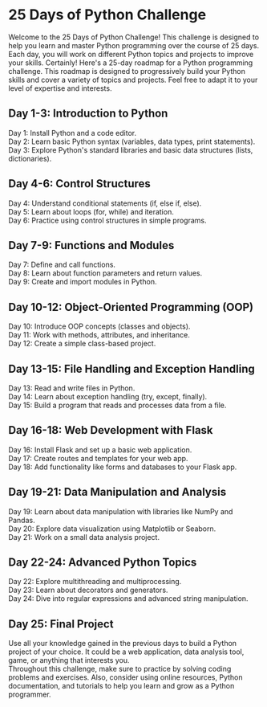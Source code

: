 # 25 Days of Python Challenge

Welcome to the 25 Days of Python Challenge! This challenge is designed to help you learn and master Python programming over the course of 25 days. Each day, you will work on different Python topics and projects to improve your skills.
Certainly! Here's a 25-day roadmap for a Python programming challenge. This roadmap is designed to progressively build your Python skills and cover a variety of topics and projects. Feel free to adapt it to your level of expertise and interests.

## Day 1-3: Introduction to Python

Day 1: Install Python and a code editor.</br>
Day 2: Learn basic Python syntax (variables, data types, print statements).</br>
Day 3: Explore Python's standard libraries and basic data structures (lists, dictionaries).

## Day 4-6: Control Structures

Day 4: Understand conditional statements (if, else if, else).</br>
Day 5: Learn about loops (for, while) and iteration.</br>
Day 6: Practice using control structures in simple programs.

## Day 7-9: Functions and Modules

Day 7: Define and call functions.</br>
Day 8: Learn about function parameters and return values.</br>
Day 9: Create and import modules in Python.

## Day 10-12: Object-Oriented Programming (OOP)

Day 10: Introduce OOP concepts (classes and objects).</br>
Day 11: Work with methods, attributes, and inheritance.</br>
Day 12: Create a simple class-based project.

## Day 13-15: File Handling and Exception Handling

Day 13: Read and write files in Python.</br>
Day 14: Learn about exception handling (try, except, finally).</br>
Day 15: Build a program that reads and processes data from a file.</br>

## Day 16-18: Web Development with Flask

Day 16: Install Flask and set up a basic web application.</br>
Day 17: Create routes and templates for your web app.</br>
Day 18: Add functionality like forms and databases to your Flask app.</br>

## Day 19-21: Data Manipulation and Analysis

Day 19: Learn about data manipulation with libraries like NumPy and Pandas.</br>
Day 20: Explore data visualization using Matplotlib or Seaborn.</br>
Day 21: Work on a small data analysis project.

## Day 22-24: Advanced Python Topics

Day 22: Explore multithreading and multiprocessing.</br>
Day 23: Learn about decorators and generators.</br>
Day 24: Dive into regular expressions and advanced string manipulation.

## Day 25: Final Project

Use all your knowledge gained in the previous days to build a Python project of your choice. It could be a web application, data analysis tool, game, or anything that interests you.</br>
Throughout this challenge, make sure to practice by solving coding problems and exercises. Also, consider using online resources, Python documentation, and tutorials to help you learn and grow as a Python programmer.

